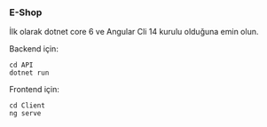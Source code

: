 ### E-Shop

İlk olarak dotnet core 6 ve Angular Cli 14 kurulu olduğuna emin olun.

Backend için:
```
cd API
dotnet run
```

Frontend için:
```
cd Client
ng serve
```